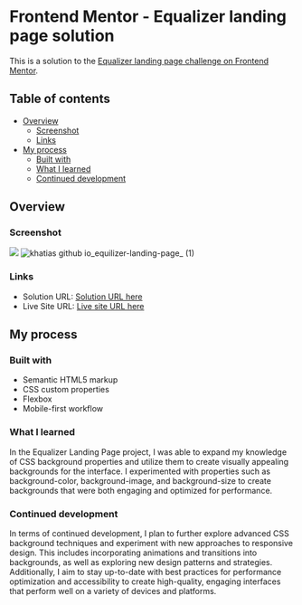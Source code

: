 # Frontend Mentor - Equalizer landing page solution

This is a solution to the [Equalizer landing page challenge on Frontend Mentor](https://www.frontendmentor.io/challenges/equalizer-landing-page-7VJ4gp3DE). 

## Table of contents

- [Overview](#overview)
  - [Screenshot](#screenshot)
  - [Links](#links)
- [My process](#my-process)
  - [Built with](#built-with)
  - [What I learned](#what-i-learned)
  - [Continued development](#continued-development)

## Overview


### Screenshot

![](./screenshot.jpg)
![khatias github io_equilizer-landing-page_ (1)](https://user-images.githubusercontent.com/130936157/233423640-e3e3bac0-5d98-4d15-8f7d-b1d83d20c6f1.png)


### Links

- Solution URL: [Solution URL here](https://github.com/khatias/equilizer-landing-page)
- Live Site URL: [Live site URL here](https://khatias.github.io/equilizer-landing-page/)

## My process

### Built with

- Semantic HTML5 markup
- CSS custom properties
- Flexbox
- Mobile-first workflow



### What I learned

In the Equalizer Landing Page project, I was able to expand my knowledge of CSS background properties and utilize them to create visually appealing backgrounds for the interface. I experimented with properties such as background-color, background-image, and background-size to create backgrounds that were both engaging and optimized for performance.

### Continued development

In terms of continued development, I plan to further explore advanced CSS background techniques and experiment with new approaches to responsive design. This includes incorporating animations and transitions into backgrounds, as well as exploring new design patterns and strategies. Additionally, I aim to stay up-to-date with best practices for performance optimization and accessibility to create high-quality, engaging interfaces that perform well on a variety of devices and platforms.
